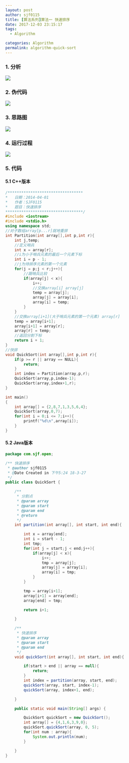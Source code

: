 ```yaml
---
layout: post
author: sjf0115
title: [算法系列]算法一 快速排序
date: 2017-12-03 23:15:17
tags:
  - Algorithm

categories: Algorithm
permalink: algorithm-quick-sort
---
```


### 1. 分析

![](https://github.com/sjf0115/PubLearnNotes/blob/master/image/Algorithm/algorithm-quick-sort-1.png?raw=true)

### 2. 伪代码

![](https://github.com/sjf0115/PubLearnNotes/blob/master/image/Algorithm/algorithm-quick-sort-2.png?raw=true)

### 3. 思路图

![](https://github.com/sjf0115/PubLearnNotes/blob/master/image/Algorithm/algorithm-quick-sort-3.png?raw=true)

### 4. 运行过程

![](https://github.com/sjf0115/PubLearnNotes/blob/master/image/Algorithm/algorithm-quick-sort-4.png?raw=true)

### 5. 代码

#### 5.1 C++版本

```c++
/*********************************
*   日期：2014-04-01
*   作者：SJF0115
*   题目：快速排序
**********************************/
#include <iostream>
#include <stdio.h>
using namespace std;
//对子数组array[p...r]就地重排
int Partition(int array[],int p,int r){
    int j,temp;
    //定义哨兵
    int x = array[r];
    //i为小于哨兵元素的最后一个元素下标
    int i = p - 1;
    //j为待排序元素的第一个元素
    for(j = p;j < r;j++){
        //跟哨兵比较
        if(array[j] < x){
            i++;
            //交换array[i] array[j]
            temp = array[j];
            array[j] = array[i];
            array[i] = temp;
        }
    }
    //交换array[i+1](大于哨兵元素的第一个元素) array[r]
    temp = array[i+1];
    array[i+1] = array[r];
    array[r] = temp;
    //返回分割下标
    return i + 1;
}
//快排
void QuickSort(int array[],int p,int r){
    if(p >= r || array == NULL){
        return;
    }
    int index = Partition(array,p,r);
    QuickSort(array,p,index-1);
    QuickSort(array,index+1,r);
}

int main()
{
    int array[] = {2,8,7,1,3,5,6,4};
    QuickSort(array,0,7);
    for(int i = 0;i <= 7;i++){
        printf("%d\n",array[i]);
    }
}
```

#### 5.2 Java版本

```java
package com.sjf.open;

/** 快速排序
 * @author sjf0115
 * @Date Created in 下午5:24 18-3-27
 */
public class QuickSort {

    /**
     * 分割点
     * @param array
     * @param start
     * @param end
     * @return
     */
    int partition(int array[], int start, int end){

        int x = array[end];
        int i = start - 1;
        int tmp;
        for(int j = start;j < end;j++){
            if(array[j] < x){
                i++;
                tmp = array[j];
                array[j] = array[i];
                array[i] = tmp;
            }
        }

        tmp = array[i+1];
        array[i+1] = array[end];
        array[end] = tmp;

        return i+1;

    }

    /**
     * 快速排序
     * @param array
     * @param start
     * @param end
     */
    void quickSort(int array[], int start, int end){

        if(start > end || array == null){
            return;
        }
        int index = partition(array, start, end);
        quickSort(array, start, index-1);
        quickSort(array, index+1, end);

    }

    public static void main(String[] args) {

        QuickSort quickSort = new QuickSort();
        int array[] = {4,1,6,3,9,0};
        quickSort.quickSort(array, 0, 5);
        for(int num : array){
            System.out.println(num);
        }

    }
}
```
